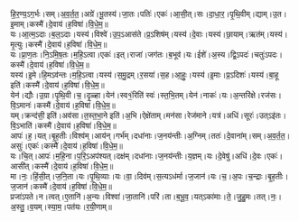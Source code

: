 

  
हि॒र॒ण्य॒ऽग॒र्भः।सम्।अ॒व॒र्त॒त॒।अग्रे॑।भू॒तस्य॑।जा॒तः।पतिः॑।एकः॑।आ॒सी॒त्।सः।दा॒धा॒र॒।पृ॒थि॒वीम्।द्याम्।उ॒त।इ॒माम्।कस्मै॑।दे॒वाय॑।ह॒विषा॑।वि॒धे॒म॒॥  
यः।आ॒त्म॒ऽदाः।ब॒ल॒ऽदाः।यस्य॑।विश्वे॑।उ॒प॒ऽआस॑ते।प्र॒ऽशिष॑म्।यस्य॑।दे॒वाः।यस्य॑।छा॒याम्।ऋत॑म्।यस्य॑।मृ॒त्युः।कस्मै॑।दे॒वाय॑।ह॒विषा॑।वि॒धे॒म॒॥  
यः।प्रा॒ण॒तः।नि॒ऽमि॒ष॒तः।म॒हि॒ऽत्वा।एकः॑।इत्।राजा॑।जग॑तः।ब॒भूव॑।यः।ईशे॑।अ॒स्य।द्वि॒ऽपदः॑।चतुः॑ऽपदः।कस्मै॑।दे॒वाय॑।ह॒विषा॑।वि॒धे॒म॒॥  
यस्य॑।इ॒मे।हि॒मऽव॑न्तः।म॒हि॒ऽत्वा।यस्य॑।स॒मु॒द्रम्।र॒सया॑।स॒ह।आ॒हुः॒।यस्य॑।इ॒माः।प्र॒ऽदिशः॑।यस्य॑।बा॒हू इति॑।कस्मै॑।दे॒वाय॑।ह॒विषा॑।वि॒धे॒म॒॥  
येन॑।द्यौः।उ॒ग्रा।पृ॒थि॒वी।च॒।दृ॒ळ्हा।येन॑।स्व१॒॑रिति॑ स्वः॑।स्त॒भि॒तम्।येन॑।नाकः॑।यः।अ॒न्तरि॑क्षे।रज॑सः।वि॒ऽमानः॑।कस्मै॑।दे॒वाय॑।ह॒विषा॑।वि॒धे॒म॒॥  
यम्।क्रन्द॑सी॒ इति॑।अव॑सा।त॒स्त॒भा॒ने इति॑।अ॒भि।ऐक्षे॑ताम्।मन॑सा।रेज॑माने।यत्र॑।अधि॑।सूरः॑।उत्ऽइ॑तः।वि॒ऽभाति॑।कस्मै॑।दे॒वाय॑।ह॒विषा॑।वि॒धे॒म॒॥  
आपः॑।ह॒।यत्।बृ॒ह॒तीः।विश्व॑म्।आय॑न्।गर्भ॑म्।दधा॑नाः।ज॒नय॑न्तीः।अ॒ग्निम्।ततः॑।दे॒वाना॑म्।सम्।अ॒व॒र्त॒त॒।असुः॑।एकः॑।कस्मै॑।दे॒वाय॑।ह॒विषा॑।वि॒धे॒म॒॥  
यः।चि॒त्।आपः॑।म॒हि॒ना।प॒रि॒ऽअप॑श्यत्।दक्ष॑म्।दधा॑नाः।ज॒नय॑न्तीः।य॒ज्ञम्।यः।दे॒वेषु॑।अधि॑।दे॒वः।एकः॑।आसी॑त्।कस्मै॑।दे॒वाय॑।ह॒विषा॑।वि॒धे॒म॒॥  
मा।नः॒।हिं॒सी॒त्।ज॒नि॒ता।यः।पृ॒थि॒व्याः।यः।वा॒।दिव॑म्।स॒त्यऽध॑र्मा।ज॒जान॑।यः।च॒।अ॒पः।च॒न्द्राः।बृ॒ह॒तीः।ज॒जान॑।कस्मै॑।दे॒वाय॑।ह॒विषा॑।वि॒धे॒म॒॥  
प्रजा॑ऽपते।न।त्वत्।ए॒तानि॑।अ॒न्यः।विश्वा॑।जा॒तानि॑।परि॑।ता।ब॒भू॒व॒।यत्ऽका॑माः।ते॒।जु॒हु॒मः।तत्।नः॒।अ॒स्तु॒।व॒यम्।स्या॒म॒।पत॑यः।र॒यी॒णाम्॥  
